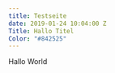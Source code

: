```yaml
---
title: Testseite
date: 2019-01-24 10:04:00 Z
Title: Hallo Titel
Color: "#842525"
---
```


Hallo World